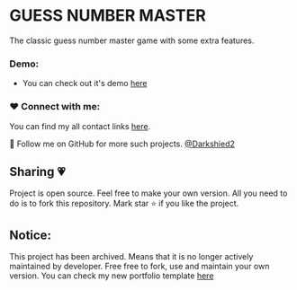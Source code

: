 
# GUESS NUMBER MASTER

The classic guess number master game with some extra features.

### Demo:

- You can check out it's demo [here](https://darkshied2.github.io/guess-number-master/)
### ❤️ Connect with me:

You can find my all contact links [here](#).

💙 Follow me on GitHub for more such projects. [@Darkshied2](https://github.com/Darkshied2)
## Sharing 💗

Project is open source. Feel free to make your own version. All you need to do is to fork this repository. Mark star ⭐ if you like the project.

## Notice:

This project has been archived. Means that it is no longer actively maintained by developer. Free free to fork, use and maintain your own version. You can check my new portfolio template [here](https://github.com/Darkshied2/)
